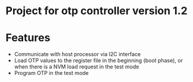 # Project for otp controller version 1.2

# Features
- Communicate with host processor via I2C interface
- Load OTP values to the register file in the beginning (boot phase), or when there is a NVM load request in the test mode
- Program OTP in the test mode